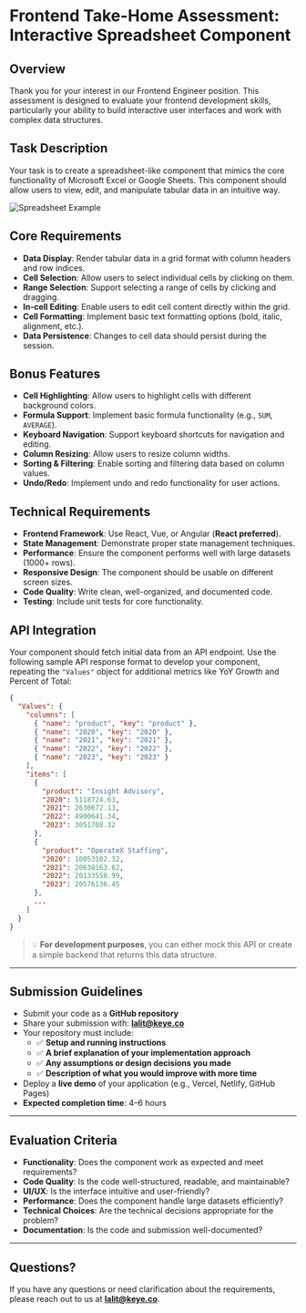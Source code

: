 # Frontend Take-Home Assessment: Interactive Spreadsheet Component

## Overview

Thank you for your interest in our Frontend Engineer position. This assessment is designed to evaluate your frontend development skills, particularly your ability to build interactive user interfaces and work with complex data structures.

## Task Description

Your task is to create a spreadsheet-like component that mimics the core functionality of Microsoft Excel or Google Sheets. This component should allow users to view, edit, and manipulate tabular data in an intuitive way.

![Spreadsheet Example](image_(9).png)

## Core Requirements

- **Data Display**: Render tabular data in a grid format with column headers and row indices.
- **Cell Selection**: Allow users to select individual cells by clicking on them.
- **Range Selection**: Support selecting a range of cells by clicking and dragging.
- **In-cell Editing**: Enable users to edit cell content directly within the grid.
- **Cell Formatting**: Implement basic text formatting options (bold, italic, alignment, etc.).
- **Data Persistence**: Changes to cell data should persist during the session.

## Bonus Features

- **Cell Highlighting**: Allow users to highlight cells with different background colors.
- **Formula Support**: Implement basic formula functionality (e.g., `SUM`, `AVERAGE`).
- **Keyboard Navigation**: Support keyboard shortcuts for navigation and editing.
- **Column Resizing**: Allow users to resize column widths.
- **Sorting & Filtering**: Enable sorting and filtering data based on column values.
- **Undo/Redo**: Implement undo and redo functionality for user actions.

## Technical Requirements

- **Frontend Framework**: Use React, Vue, or Angular (**React preferred**).
- **State Management**: Demonstrate proper state management techniques.
- **Performance**: Ensure the component performs well with large datasets (1000+ rows).
- **Responsive Design**: The component should be usable on different screen sizes.
- **Code Quality**: Write clean, well-organized, and documented code.
- **Testing**: Include unit tests for core functionality.

## API Integration

Your component should fetch initial data from an API endpoint. Use the following sample API response format to develop your component, repeating the `"Values"` object for additional metrics like YoY Growth and Percent of Total:

```json
{
  "Values": {
    "columns": [
      { "name": "product", "key": "product" },
      { "name": "2020", "key": "2020" },
      { "name": "2021", "key": "2021" },
      { "name": "2022", "key": "2022" },
      { "name": "2023", "key": "2023" }
    ],
    "items": [
      {
        "product": "Insight Advisory",
        "2020": 5118724.63,
        "2021": 2630672.13,
        "2022": 4900641.34,
        "2023": 3051708.32
      },
      {
        "product": "OperateX Staffing",
        "2020": 10053102.32,
        "2021": 20638163.62,
        "2022": 20133558.99,
        "2023": 20576136.45
      },
      ...
    ]
  }
}
```
> 💡 **For development purposes**, you can either mock this API or create a simple backend that returns this data structure.

---

## Submission Guidelines

- Submit your code as a **GitHub repository**
- Share your submission with: **[lalit@keye.co](mailto:lalit@keye.co)**
- Your repository must include:
  - ✅ **Setup and running instructions**
  - ✅ **A brief explanation of your implementation approach**
  - ✅ **Any assumptions or design decisions you made**
  - ✅ **Description of what you would improve with more time**
- Deploy a **live demo** of your application (e.g., Vercel, Netlify, GitHub Pages)
- **Expected completion time**: 4–6 hours

---

## Evaluation Criteria

- **Functionality**: Does the component work as expected and meet requirements?
- **Code Quality**: Is the code well-structured, readable, and maintainable?
- **UI/UX**: Is the interface intuitive and user-friendly?
- **Performance**: Does the component handle large datasets efficiently?
- **Technical Choices**: Are the technical decisions appropriate for the problem?
- **Documentation**: Is the code and submission well-documented?

---

## Questions?

If you have any questions or need clarification about the requirements, please reach out to us at **[lalit@keye.co](mailto:lalit@keye.co)**.

##